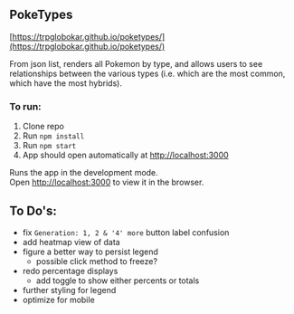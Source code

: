 ## PokeTypes

[https://trpglobokar.github.io/poketypes/](https://trpglobokar.github.io/poketypes/)

From json list, renders all Pokemon by type, and allows users to see relationships between the various types (i.e. which are the most common, which have the most hybrids).

### To run:

1. Clone repo
2. Run `npm install`
3. Run `npm start`
4. App should open automatically at [http://localhost:3000](http://localhost:3000)

Runs the app in the development mode.<br>
Open [http://localhost:3000](http://localhost:3000) to view it in the browser.

## To Do's:
- fix `Generation: 1, 2 & '4' more` button label confusion
- add heatmap view of data
- figure a better way to persist legend
  - possible click method to freeze?
- redo percentage displays
  - add toggle to show either percents or totals
- further styling for legend
- optimize for mobile